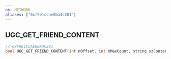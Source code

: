 ```yaml
---
ns: NETWORK
aliases: ["0xf9e1ccae8ba4c281"]
---
```

## UGC_GET_FRIEND_CONTENT

```c
// 0xF9E1CCAE8BA4C281
bool UGC_GET_FRIEND_CONTENT(int nOffset, int nMaxCount, string szContentType);
```

